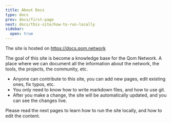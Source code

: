 ```yaml
---
title: About Docs
type: docs
prev: docs/first-page
next: docs/this-site/how-to-run-locally
sidebar:
  open: true
---
```

The site is hosted on https://docs.qom.network

The goal of this site is become a knowledge base for the Qom Network. 
A place where we can document all the information about the network, the tools, the projects, the community, etc.

- Anyone can contribute to this site, you can add new pages, edit existing ones, fix typos, etc. 
- You only need to know how to write markdown files, and how to use git.
- After you make a change, the site will be automatically updated, and you can see the changes live.

Please read the next pages to learn how to run the site locally, and how to edit the content.





